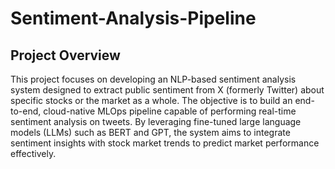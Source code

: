 # Sentiment-Analysis-Pipeline
## Project Overview
This project focuses on developing an NLP-based sentiment analysis system designed to extract public sentiment from X (formerly Twitter) about specific stocks or the market as a whole. The objective is to build an end-to-end, cloud-native MLOps pipeline capable of performing real-time sentiment analysis on tweets. By leveraging fine-tuned large language models (LLMs) such as BERT and GPT, the system aims to integrate sentiment insights with stock market trends to predict market performance effectively.
